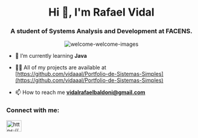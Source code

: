 
<h1 align="center">Hi 👋, I'm Rafael Vidal</h1>
<h3 align="center">A student of Systems Analysis and Development at FACENS.</h3>

<p align="center">
  <img src="https://github.com/user-attachments/assets/6ed68c35-7d45-44af-b96a-a05bcb229453" alt="welcome-welcome-images" />
</p>


- 🌱 I’m currently learning **Java**

- 👨‍💻 All of my projects are available at [https://github.com/vidaaal/Portfolio-de-Sistemas-Simples](https://github.com/vidaaal/Portfolio-de-Sistemas-Simples)

- 📫 How to reach me **vidalrafaelbaldoni@gmail.com**

<h3 align="left">Connect with me:</h3>
<p align="left">
<a href="https://linkedin.com/in/https://www.linkedin.com/in/rafael-baldoni-vidal-8625a3272/" target="blank"><img align="center" src="https://raw.githubusercontent.com/rahuldkjain/github-profile-readme-generator/master/src/images/icons/Social/linked-in-alt.svg" alt="https://www.linkedin.com/in/rafael-baldoni-vidal-8625a3272/" height="30" width="40" /></a>
</p>


